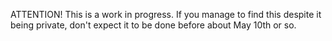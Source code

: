 ATTENTION! This is a work in progress. If you manage to find this despite it being private, don't expect it to be done before about May 10th or so.
